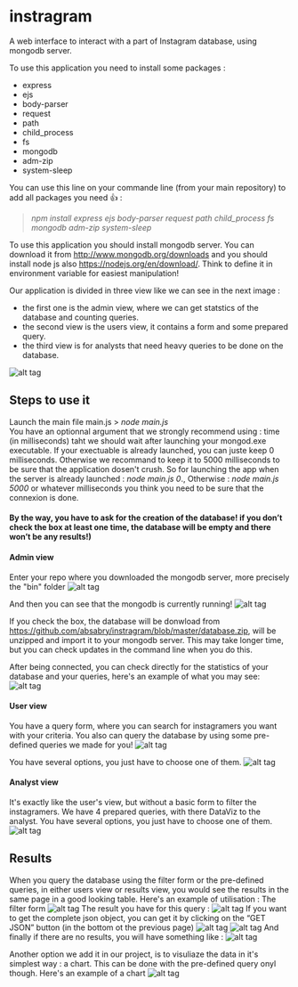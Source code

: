 # instragram
A web interface to interact with a part of Instagram database, using mongodb server.

To use this application you need to install some packages :
- express
- ejs
- body-parser
- request
- path
- child_process
- fs
- mongodb
- adm-zip
- system-sleep

You can use this line on your commande line (from your main repository) to add all packages you need :+1: :
> _npm install express ejs body-parser request path child_process fs mongodb adm-zip system-sleep_

To use this application you should install mongodb server. You can download it from http://www.mongodb.org/downloads and you should install node js also https://nodejs.org/en/download/. Think to define it in environment variable for easiest manipulation!

Our application is divided in three view like we can see in the next image : 
- the first one is the admin view, where we can get statstics of the database and counting queries.
- the second view is the users view, it contains a form and some prepared query.
- the third view is for analysts that need heavy queries to be done on the database.


![alt tag](https://github.com/absabry/instragram/blob/master/images/menu.PNG)

## Steps to use it

Launch the main file main.js > _node main.js_  
You have an optionnal argument that we strongly recommend using : time (in milliseconds) taht we should wait after launching your mongod.exe executable.
If your exectuable is already launched, you can juste keep 0 milliseconds. Otherwise we recommand to keep it to 5000 milliseconds to be sure that the application dosen't crush. 
So for launching the app when the server is already launched :   _node main.js 0_.,
Otherwise : _node main.js 5000_ or whatever milliseconds you think you need to be sure that the connexion is done. 

#### By the way, you have to ask for the creation of the database! if you don’t check the box at least one time, the database will be empty and there won’t be any results!) ####

#### Admin view
Enter your repo where you downloaded the mongodb server, more precisely the "bin" folder
![alt tag](https://github.com/absabry/instragram/blob/master/images/connexion.PNG)

And then you can see that the mongodb is currently running!
![alt tag](https://github.com/absabry/instragram/blob/master/images/mongod.PNG)

If you check the box, the database will be donwload from https://github.com/absabry/instragram/blob/master/database.zip, will be unzipped and import it to your mongodb server. This may take longer time, but you can check updates in the command line when you do this. 

After being connected, you can check directly for the statistics of your database and your queries, here's an example of what you may see: ![alt tag](https://github.com/absabry/instragram/blob/master/images/afterconnected.PNG)


#### User view

You have a query form, where you can search for instagramers you want with your criteria. You also can query the database by using some pre-defined queries we made for you!
![alt tag](https://github.com/absabry/instragram/blob/master/images/results%20of%20users.PNG)

You have several options, you just have to choose one of them.
![alt tag](https://github.com/absabry/mongodb/blob/master/images/options.png)

#### Analyst view

It's exactly like the user's view, but without a basic form to filter the instagramers. We have 4 prepared queries, with there DataViz to the analyst. 
You have several options, you just have to choose one of them.
![alt tag](https://github.com/absabry/mongodb/blob/master/images/options.png)

## Results
When you query the database using the filter form or the pre-defined queries, in either users view or results view, you would see the results in the same page in a good looking table. 
Here's an example of utilisation :
The filter form
![alt tag](https://github.com/absabry/instragram/blob/master/images/pre-result.PNG)
The result you have for this query :
![alt tag](https://github.com/absabry/instragram/blob/master/images/results%20of%20users.PNG)
If you want to get the complete json object, you can get it by clicking on the “GET JSON”
button (in the bottom ot the previous page)  ![alt tag](https://github.com/absabry/instragram/blob/master/images/https://github.com/absabry/instragram/blob/master/images/get%20json.PNG)
![alt tag](https://github.com/absabry/instragram/blob/master/images/json.PNG)
And finally if there are no results, you will have something like :
![alt tag](https://github.com/absabry/instragram/blob/master/images/no%20result.PNG)


Another option we add it in our project, is to visuliaze the data in it's simplest way : a chart. This can be done with the pre-defined query onyl though. Here's an example of a chart ![alt tag](https://github.com/absabry/instragram/blob/master/images/plot.PNG)
